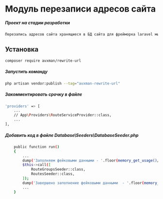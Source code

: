 # Модуль перезаписи адресов сайта
##### Проект на стадии разработки
```bash
Перезапись адресов сайта хранящиеся в БД сайта для фрейморка laravel минимум 8 версия
```
## Установка
```bash
composer require avxman/rewrite-url
```
##### Запустить команду
```bash
php artisan vendor:publish --tag="avxman-rewrite-url"
```
##### Закомментировать срочку в файле
```bash
'providers' => [
    ...
    // App\Providers\RouteServiceProvider::class,
    ...
],
```
##### Добавить код в файле Database\Seeders\DatabaseSeeder.php
```bash
    public function run()
    {
        ...
        dump('Заполняем фейковыми данными - '.floor(memory_get_usage()/1024/1024)."МБ");
        $this->call([
            RouteGroupsSeeder::class,
            RoutesSeeder::class,
        ]);
        dump('Завершено заполнение фейковыми данными  - '.floor(memory_get_usage()/1024/1024)."МБ");
        ...
    }
```
